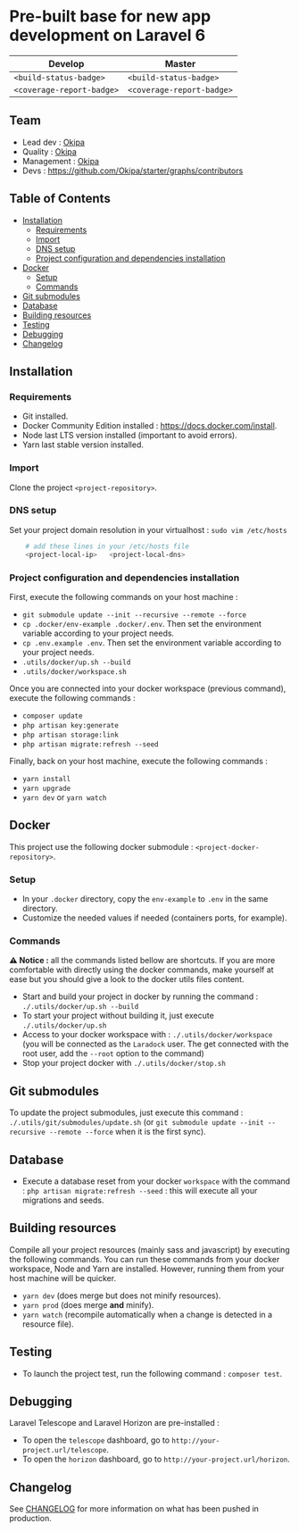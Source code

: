 <Todo : personalize readme>

# Pre-built base for new app development on Laravel 6

| Develop | Master |
|---|---|
| `<build-status-badge>` | `<build-status-badge>` |
| `<coverage-report-badge>` | `<coverage-report-badge>` |

## Team

- Lead dev : [Okipa](https://github.com/Okipa)
- Quality : [Okipa](https://github.com/Okipa)
- Management : [Okipa](https://github.com/Okipa)
- Devs : https://github.com/Okipa/starter/graphs/contributors

## Table of Contents

- [Installation](#installation)
  - [Requirements](#requirements)
  - [Import](#import)
  - [DNS setup](#dns-setup)
  - [Project configuration and dependencies installation](#project-configuration-and-dependencies-installation)
- [Docker](#docker)
  - [Setup](#setup)
  - [Commands](#commands)
- [Git submodules](#git-submodules)
- [Database](#database)
- [Building resources](#building-resources)
- [Testing](#testing)
- [Debugging](#debugging)
- [Changelog](#changelog)

## Installation

### Requirements

- Git installed.
- Docker Community Edition installed : https://docs.docker.com/install.
- Node last LTS version installed (important to avoid errors).
- Yarn last stable version installed.

### Import

Clone the project `<project-repository>`.

### DNS setup

Set your project domain resolution in your virtualhost : `sudo vim /etc/hosts`

```sh
    # add these lines in your /etc/hosts file
    <project-local-ip>   <project-local-dns>
```

### Project configuration and dependencies installation

First, execute the following commands on your host machine :
- `git submodule update --init --recursive --remote --force`
- `cp .docker/env-example .docker/.env`. Then set the environment variable according to your project needs.
- `cp .env.example .env`. Then set the environment variable according to your project needs.
- `.utils/docker/up.sh --build` 
- `.utils/docker/workspace.sh` 

Once you are connected into your docker workspace (previous command), execute the following commands :
- `composer update`
- `php artisan key:generate`
- `php artisan storage:link`
- `php artisan migrate:refresh --seed`

Finally, back on your host machine, execute the following commands :
- `yarn install`
- `yarn upgrade`
- `yarn dev` or `yarn watch`

## Docker

This project use the following docker submodule : `<project-docker-repository>`.

### Setup

- In your `.docker` directory, copy the `env-example` to `.env` in the same directory.
- Customize the needed values if needed (containers ports, for example).

### Commands

**:warning: Notice :** all the commands listed bellow are shortcuts. If you are more comfortable with directly using the docker commands, make yourself at ease but you should give a look to the docker utils files content.
- Start and build your project in docker by running the command : `./.utils/docker/up.sh --build`
- To start your project without building it, just execute `./.utils/docker/up.sh`
- Access to your docker workspace with : `./.utils/docker/workspace` (you will be connected as the `Laradock` user. The get connected with the root user, add the `--root` option to the command)
- Stop your project docker with `./.utils/docker/stop.sh`

## Git submodules

To update the project submodules, just execute this command : `./.utils/git/submodules/update.sh` (or `git submodule update --init --recursive --remote --force` when it is the first sync).

## Database

- Execute a database reset from your docker `workspace` with the command : `php artisan migrate:refresh --seed` : this will execute all your migrations and seeds.

## Building resources

Compile all your project resources (mainly sass and javascript) by executing the following commands.
You can run these commands from your docker workspace, Node and Yarn are installed. However, running them from your host machine will be quicker.
- `yarn dev` (does merge but does not minify resources).
- `yarn prod` (does merge **and** minify).
- `yarn watch` (recompile automatically when a change is detected in a resource file).

## Testing

- To launch the project test, run the following command : `composer test`.

## Debugging

Laravel Telescope and Laravel Horizon are pre-installed :
- To open the `telescope` dashboard,  go to `http://your-project.url/telescope`.
- To open the `horizon` dashboard,  go to `http://your-project.url/horizon`.

## Changelog

See [CHANGELOG](CHANGELOG.md) for more information on what has been pushed in production.
